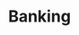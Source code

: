 ---
title: Banking
longTitle: 'Banking'
tags:
- gccommon
french:
- "[[Operation bancaire]]"
usedFor:
- "[[Automatic bank tellers]]"
- "[[Banking services]]"
---